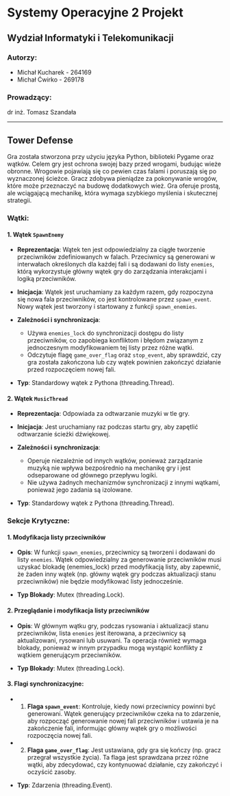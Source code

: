 # Systemy Operacyjne 2 Projekt

## Wydział Informatyki i Telekomunikacji

### Autorzy:
- Michał Kucharek - 264169
- Michał Ćwirko - 269178

### Prowadzący:
dr inż. Tomasz Szandała

---

## Tower Defense

Gra została stworzona przy użyciu języka Python, biblioteki Pygame oraz wątków. Celem gry jest ochrona swojej bazy przed wrogami, budując wieże obronne. Wrogowie pojawiają się co pewien czas falami i poruszają się po wyznaczonej ścieżce. Gracz zdobywa pieniądze za pokonywanie wrogów, które może przeznaczyć na budowę dodatkowych wież. Gra oferuje prostą, ale wciągającą mechanikę, która wymaga szybkiego myślenia i skutecznej strategii.

### Wątki:
#### 1. Wątek `SpawnEnemy`
- **Reprezentacja**: Wątek ten jest odpowiedzialny za ciągłe tworzenie przeciwników zdefiniowanych w falach. Przeciwnicy są generowani w interwałach określonych dla każdej fali i są dodawani do listy `enemies`, którą wykorzystuje główny wątek gry do zarządzania interakcjami i logiką przeciwników.

- **Inicjacja**: Wątek jest uruchamiany za każdym razem, gdy rozpoczyna się nowa fala przeciwników, co jest kontrolowane przez `spawn_event`. Nowy wątek jest tworzony i startowany z funkcji `spawn_enemies`.

- **Zależności i synchronizacja**:
  - Używa `enemies_lock` do synchronizacji dostępu do listy przeciwników, co zapobiega konfliktom i błędom związanym z jednoczesnym modyfikowaniem tej listy przez różne wątki.
  - Odczytuje flagę `game_over_flag` oraz `stop_event`, aby sprawdzić, czy gra została zakończona lub czy wątek powinien zakończyć działanie przed rozpoczęciem nowej fali.

- **Typ**: Standardowy wątek z Pythona (threading.Thread).

#### 2. Wątek `MusicThread`
- **Reprezentacja**: Odpowiada za odtwarzanie muzyki w tle gry.

- **Inicjacja**: Jest uruchamiany raz podczas startu gry, aby zapętlić odtwarzanie ścieżki dźwiękowej.

- **Zależności i synchronizacja**:
  - Operuje niezależnie od innych wątków, ponieważ zarządzanie muzyką nie wpływa bezpośrednio na mechanikę gry i jest odseparowane od głównego przepływu logiki.
  - Nie używa żadnych mechanizmów synchronizacji z innymi wątkami, ponieważ jego zadania są izolowane.

- **Typ**: Standardowy wątek z Pythona (threading.Thread).

### Sekcje Krytyczne:
#### 1. Modyfikacja listy przeciwników
- **Opis**: W funkcji `spawn_enemies`, przeciwnicy są tworzeni i dodawani do listy `enemies`. Wątek odpowiedzialny za generowanie przeciwników musi uzyskać blokadę (enemies_lock) przed modyfikacją listy, aby zapewnić, że żaden inny wątek (np. główny wątek gry podczas aktualizacji stanu przeciwników) nie będzie modyfikować listy jednocześnie.

- **Typ Blokady**: Mutex (threading.Lock).

#### 2. Przeglądanie i modyfikacja listy przeciwników
- **Opis**: W głównym wątku gry, podczas rysowania i aktualizacji stanu przeciwników, lista `enemies` jest iterowana, a przeciwnicy są aktualizowani, rysowani lub usuwani. Ta operacja również wymaga blokady, ponieważ w innym przypadku mogą wystąpić konflikty z wątkiem generującym przeciwników.

- **Typ Blokady**: Mutex (threading.Lock).

#### 3. Flagi synchronizacyjne:
-  1. **Flaga `spawn_event`**: Kontroluje, kiedy nowi przeciwnicy powinni być generowani. Wątek generujący przeciwników czeka na to zdarzenie, aby rozpocząć generowanie nowej fali przeciwników i ustawia je na zakończenie fali, informując główny wątek gry o możliwości rozpoczęcia nowej fali.
-  2. **Flaga `game_over_flag`**: Jest ustawiana, gdy gra się kończy (np. gracz przegrał wszystkie życia). Ta flaga jest sprawdzana przez różne wątki, aby zdecydować, czy kontynuować działanie, czy zakończyć i oczyścić zasoby.

- **Typ**: Zdarzenia (threading.Event).
